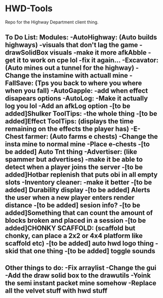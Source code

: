 # HWD-Tools
Repo for the Highway Department client thing.

To Do List:
Modules:
-AutoHighway: (Auto builds highways) -visuals that don't lag the game -drawSolidBox visuals -make it more afkAbble -get it to work on cpe lol -fix it again...
-Excavator: (Auto mines out a tunnel for the highway) -Change the instamine with actuall mine
-FallSave: (Tps you back to where you where when you fall) 
-AutoGapple: -add when effect disapears options
-AutoLog: -Make it actually log you lol -Add an afkLog option
-[to be added]Shulker ToolTips: -the whole thing
-[to be added]Effect ToolTips: (displays the time remaining on the effects the player has)
-E-Chest farmer: (Auto farms e chests) -Change the insta mine to normal mine -Place e-chests
-[to be added] Auto Tnt thing 
-Advertiser: (like spammer but advertises) -make it be able to detect when a player joins the server
-[to be added]Hotbar replenish that puts obi in all empty slots
-Inventory cleaner: -make it better
-[to be added] Durability display
-[to be added] Alerts the user when a new player enters render distance
-[to be added] sesion info?
-[to be added]Something that can count the amount of blocks broken and placed in a session
-[to be added]CHONKY SCAFFOLD: (scaffold but chonky, can place a 2x2 or 4x4 platform like scaffold etc)
-[to be added] auto hwd logo thing -skid that one thing
-[to be added] toggle sounds
-
Other things to do:
-Fix arraylist
-Change the gui
-Add the draw solid box to the drawutils
-Yoink the semi instant packet mine somehow
-Replace all the velvet stuff with hwd stuff
-
